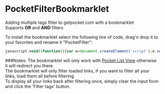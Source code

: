 PocketFilterBookmarklet
=======================

Adding multiple tags filter to getpocket.com with a bookmarklet<br>
Supports **OR** and **AND** filters

To install the bookmarklet select the following line of code, drag'n drop it to your favorites and rename it "PocketFilter":
 ```javascript
javascript:void((function(){var e=document.createElement('script');e.setAttribute('type','text/javascript');e.setAttribute('src','https://raw.github.com/MAKIO135/PocketFilterBookmarklet/master/pocketfilter.js');document.body.appendChild(e)})())
 ```

 
 
###Notes:
The bookmarklet will only work with [Pocket List View](http://getpocket.com/a/queue/list/) otherwise it will redirect you there.<br>
The bookmarklet will only filter loaded links, if you want to filter all your links, load them all before filtering.<br>
To display all your links back after filtering once, simply clear the input form and click the 'Filter tags' button.<br>
